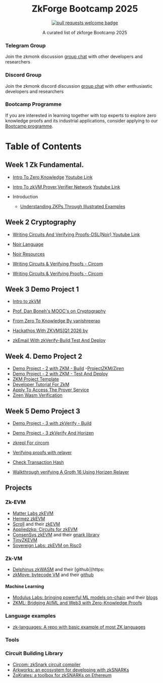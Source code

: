 <div align="center">
  <h1 align="center">ZkForge Bootcamp 2025</h1>
  <p align="center">
    <a href="http://makeapullrequest.com">
      <img alt="pull requests welcome badge" src="https://img.shields.io/badge/PRs-welcome-brightgreen.svg?style=flat">
    </a>
  </p>

  <p align="center">A curated list of zkforge Bootcamp 2025 </p>
</div>

### Telegram Group
Join the zkmonk discussion [group chat](https://t.me/+D1eJ7No8srI3YTQx) with other developers and researchers

### Discord Group
Join the zkmonk discord discussion [group chat](https://discord.gg/KWXHrK6r) with other enthusiastic developers and researchers

### Bootcamp Programme
If you are interested in learning together with top experts to explore zero knowledge proofs and its industrial applications, consider applying to our [Bootcamp programme](https://zkmonk.org/). 

Table of Contents
================= 

## Week 1 Zk Fundamental.

- [Intro To Zero Knowledge](https://docs.google.com/presentation/d/1dfLZ0f6lROO-z8pj_qEGPhX97YB7Wug8OJ3PjWKCTKg/edit?usp=sharing) [Youtube Link](https://youtu.be/miIOJFkGcY4?si=LLEzFAezFy9bdh8y)

- [Intro To zkVM,Prover,Verifier Network](https://docs.google.com/presentation/d/1Lq1SspCLD52O65VYbMikrV5dPtnrW1NY2SBRoL6_3MQ/edit?slide=id.p#slide=id.p) [Youtube Link](https://youtu.be/A6RMcm8xYTM)


- Introduction
  - [Understanding ZKPs Through Illustrated Examples](https://blog.goodaudience.com/understanding-zero-knowledge-proofs-through-simple-examples-df673f796d99)
  
## Week 2 Cryptography
  
  - [Writing Circuits And Verifying Proofs-DSL(Noir) Youtube Link](https://www.youtube.com/watch?v=eHCpbtLQFlg)
 - [Noir Language](https://noir-lang.org/)
 - [Noir Resources](https://github.com/noir-lang/awesome-noir)

 - [Writing Circuits & Verifying Proofs - Circom](https://docs.circom.io/getting-started/proving-circuits/)
 - [Writing Circuits & Verifying Proofs - Circom](https://docs.circom.io/getting-started/writing-circuits/)


## Week 3 Demo Project 1
  - [Intro to zkVM](https://youtu.be/rdmbySXu-jM?si=VHWa_Da4kItUD9Rx)
  - [Prof. Dan Boneh's MOOC's on Cryptography](https://t.co/D01tCy4Yuw)
  - [From Zero To Knowledge By vanishreerao](https://www.hozk.io/education)
  - [Hackathos With ZKVMS(Q1 2026 by](https://x.com/fermah_xyz)


  - [zkEmail With zkVerify-Build,Test And Deploy](https://youtu.be/ybMZ4tp45U4?si=QDCE_rYT-au5LnV_)


## Week 4. Demo Project 2
  - [Demo Project - 2 with ZKM - Build](https://docs.zkm.io/)
  -[ProjectZKM/Ziren](https://github.com/ProjectZKM/Ziren/tree/main/examples)
  - [Demo Project - 2 with ZKM - Test And Deploy](https://github.com/ProjectZKM/zkm)
  - [ZKM Project Template](https://github.com/ProjectZKM/zkm-project-template)
  - [Developer Tutorial For ZkM](https://docs.zkm.io/dev/overview.html)
  - [Apply To Access The Prover Service](https://www.zkm.io/apply)
  - [Ziren Wasm Verification](https://github.com/ProjectZKM/ziren-wasm-verifier)


## Week 5 Demo Project 3
  
  - [Demo Project - 3 with zkVerify - Build](https://docs.google.com/presentation/d/1we1RhSw8wMKPvwIo_2igbdmOXXT1prSN/edit?usp=sharing&ouid=112618779505767022621&rtpof=true&sd=true)

  - [Demo Project - 3 zkVerify And Horizen](https://docs.zkverify.io/overview/getting-started/generating-proof)
  - [zkrepl For circom](https://zkrepl.dev/)
  - [Verifying proofs with relayer](https://docs.zkverify.io/overview/getting-started/relayer)
  - [Check Transaction Hash](https://zkverify-testnet.subscan.io/)
  - [Walkthrough verifying A Groth 16 Using Horizen Relayer](https://x.com/0xMilica/status/1936141567992979831)



   






## Projects

### Zk-EVM

- [Matter Labs zkEVM](https://blog.matter-labs.io/unisync-a-port-of-uniswap-v2-on-the-zkevm-b12954748504)
- [Hermez zkEVM](https://blog.hermez.io/introducing-hermez-zkevm/)
- [Scroll](https://hackmd.io/@yezhang/S1sJ2cEWY) and their [zkEVM](https://hackmd.io/@yezhang/S1_KMMbGt)
- [Appliedzkp: Circuits for zkEVM](https://github.com/appliedzkp/zkevm-circuits)
- [ConsenSys zkEVM](https://ethresear.ch/uploads/short-url/3DM8kjFfIG6PHXu4qpYpmujXgme.pdf) and their [gnark library](https://github.com/consensys/gnark)
- [TinyZKEVM](https://github.com/leonardoalt/tinyzkevm)
- [Sovereign Labs: zkEVM on Risc0](https://github.com/Sovereign-Labs/ethereum-vpm)

### Zk-VM

- [Delphinus zkWASM](https://delphinuslab.com/zk-wasm/) and their [github](https:
- [zkMove: bytecode VM](https://www.zkmove.net/) and their [github](https://github.com/young-rocks/zkmove)

#### Machine Learning

- [Modulus Labs: bringing powerful ML models on-chain](https://www.moduluslabs.xyz/) and their [blogs](https://medium.com/@ModulusLabs)
- [ZKML: Bridging AI/ML and Web3 with Zero-Knowledge Proofs](https://hackmd.io/@cathie/zkml)

### Language examples

- [zk-languages: A repo with basic example of most ZK languages](https://github.com/microbecode/zk-languages)

### Tools

### Circuit Building Library

- [Circom: zkSnark circuit compiler](https://github.com/iden3/circom)
- [Arkworks: an ecosystem for developing with zkSNARKs](https://github.com/arkworks-rs)
- [ZoKrates: a toolbox for zkSNARKs on Ethereum](https://zokrates.github.io/)

